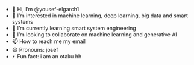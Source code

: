 - 👋 Hi, I’m @yousef-elgarch1
- 👀 I’m interested in machine learning, deep learning, big data and smart systems
- 🌱 I’m currently learning smart system engineering
- 💞️ I’m looking to collaborate on machine learning and generative AI
- 📫 How to reach me my email
- 😄 Pronouns: josef
- ⚡ Fun fact: i am an otaku hh

<!---
yousef-elgarch1/yousef-elgarch1 is a ✨ special ✨ repository because its `README.md` (this file) appears on your GitHub profile.
You can click the Preview link to take a look at your changes.
--->
